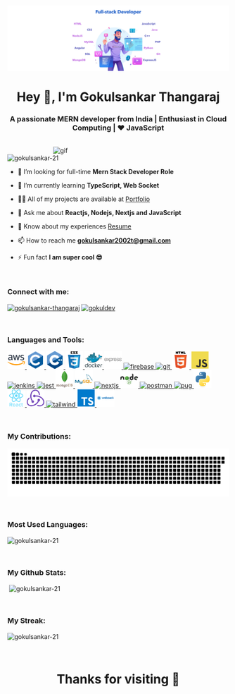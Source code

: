 [![MasterHead](https://raw.githubusercontent.com/gokulsankar-21/gokulsankar-21/main/master-head.webp)](https://gokuldev.in)

<h1 align="center">Hey 👋, I'm Gokulsankar Thangaraj</h1>
<h3 align="center">A passionate MERN developer from India | Enthusiast in Cloud Computing | ❤ JavaScript</h3>
<br />

<img align='right' width='400' src="https://images.squarespace-cdn.com/content/v1/5769fc401b631bab1addb2ab/1541580611624-TE64QGKRJG8SWAIUS7NS/coding-freak.gif" alt='gif' />
<p align="left"><img src="https://komarev.com/ghpvc/?username=gokulsankar-21&label=Profile%20views&color=0e75b6&style=flat" alt="gokulsankar-21" /></p>

- 🤝 I’m looking for full-time **Mern Stack Developer Role**

- 🌱 I’m currently learning **TypeScript, Web Socket**

- 👨‍💻 All of my projects are available at [Portfolio](https://gokuldev.in)

- 💬 Ask me about **Reactjs, Nodejs, Nextjs and JavaScript**

- 📄 Know about my experiences [Resume](https://drive.google.com/file/d/1BsUb5oljCpvnneedtSYY0nH2rOZ3pD-R/view?usp=drive_link)

- 📫 How to reach me **gokulsankar2002t@gmail.com**

- ⚡ Fun fact **I am super cool 😎**

<br />
<h3 align="left">Connect with me:</h3>
<p align="left">
<a href="https://linkedin.com/in/gokulsankar-thangaraj" target="blank"><img align="center" src="https://raw.githubusercontent.com/rahuldkjain/github-profile-readme-generator/master/src/images/icons/Social/linked-in-alt.svg" alt="gokulsankar-thangaraj" height="30" width="40" /></a>
<a href="https://instagram.com/gokuldev" target="blank"><img align="center" src="https://raw.githubusercontent.com/rahuldkjain/github-profile-readme-generator/master/src/images/icons/Social/instagram.svg" alt="gokuldev" height="30" width="40" /></a>
</p>

<br />

<h3 align="left"> Languages and Tools:</h3>
<p align="left"> <a href="https://aws.amazon.com" target="_blank" rel="noreferrer"> <img src="https://raw.githubusercontent.com/devicons/devicon/master/icons/amazonwebservices/amazonwebservices-original-wordmark.svg" alt="aws" width="40" height="40"/> </a> <a href="https://www.cprogramming.com/" target="_blank" rel="noreferrer"> <img src="https://raw.githubusercontent.com/devicons/devicon/master/icons/c/c-original.svg" alt="c" width="40" height="40"/> </a> <a href="https://www.w3schools.com/cpp/" target="_blank" rel="noreferrer"> <img src="https://raw.githubusercontent.com/devicons/devicon/master/icons/cplusplus/cplusplus-original.svg" alt="cplusplus" width="40" height="40"/> </a> <a href="https://www.w3schools.com/css/" target="_blank" rel="noreferrer"> <img src="https://raw.githubusercontent.com/devicons/devicon/master/icons/css3/css3-original-wordmark.svg" alt="css3" width="40" height="40"/> </a> <a href="https://www.docker.com/" target="_blank" rel="noreferrer"> <img src="https://raw.githubusercontent.com/devicons/devicon/master/icons/docker/docker-original-wordmark.svg" alt="docker" width="40" height="40"/> </a> <a href="https://expressjs.com" target="_blank" rel="noreferrer"> <img src="https://raw.githubusercontent.com/devicons/devicon/master/icons/express/express-original-wordmark.svg" alt="express" width="40" height="40"/> </a> <a href="https://firebase.google.com/" target="_blank" rel="noreferrer"> <img src="https://www.vectorlogo.zone/logos/firebase/firebase-icon.svg" alt="firebase" width="40" height="40"/> </a> <a href="https://git-scm.com/" target="_blank" rel="noreferrer"> <img src="https://www.vectorlogo.zone/logos/git-scm/git-scm-icon.svg" alt="git" width="40" height="40"/> </a> <a href="https://www.w3.org/html/" target="_blank" rel="noreferrer"> <img src="https://raw.githubusercontent.com/devicons/devicon/master/icons/html5/html5-original-wordmark.svg" alt="html5" width="40" height="40"/> </a> <a href="https://developer.mozilla.org/en-US/docs/Web/JavaScript" target="_blank" rel="noreferrer"> <img src="https://raw.githubusercontent.com/devicons/devicon/master/icons/javascript/javascript-original.svg" alt="javascript" width="40" height="40"/> </a> <a href="https://www.jenkins.io" target="_blank" rel="noreferrer"> <img src="https://www.vectorlogo.zone/logos/jenkins/jenkins-icon.svg" alt="jenkins" width="40" height="40"/> </a> <a href="https://jestjs.io" target="_blank" rel="noreferrer"> <img src="https://www.vectorlogo.zone/logos/jestjsio/jestjsio-icon.svg" alt="jest" width="40" height="40"/> </a> <a href="https://www.mongodb.com/" target="_blank" rel="noreferrer"> <img src="https://raw.githubusercontent.com/devicons/devicon/master/icons/mongodb/mongodb-original-wordmark.svg" alt="mongodb" width="40" height="40"/> </a> <a href="https://www.mysql.com/" target="_blank" rel="noreferrer"> <img src="https://raw.githubusercontent.com/devicons/devicon/master/icons/mysql/mysql-original-wordmark.svg" alt="mysql" width="40" height="40"/> </a> <a href="https://nextjs.org/" target="_blank" rel="noreferrer"> <img src="https://cdn.worldvectorlogo.com/logos/nextjs-2.svg" alt="nextjs" width="40" height="40"/> </a> <a href="https://nodejs.org" target="_blank" rel="noreferrer"> <img src="https://raw.githubusercontent.com/devicons/devicon/master/icons/nodejs/nodejs-original-wordmark.svg" alt="nodejs" width="40" height="40"/> </a> <a href="https://postman.com" target="_blank" rel="noreferrer"> <img src="https://www.vectorlogo.zone/logos/getpostman/getpostman-icon.svg" alt="postman" width="40" height="40"/> </a> <a href="https://pugjs.org" target="_blank" rel="noreferrer"> <img src="https://cdn.worldvectorlogo.com/logos/pug.svg" alt="pug" width="40" height="40"/> </a> <a href="https://www.python.org" target="_blank" rel="noreferrer"> <img src="https://raw.githubusercontent.com/devicons/devicon/master/icons/python/python-original.svg" alt="python" width="40" height="40"/> </a> <a href="https://reactjs.org/" target="_blank" rel="noreferrer"> <img src="https://raw.githubusercontent.com/devicons/devicon/master/icons/react/react-original-wordmark.svg" alt="react" width="40" height="40"/> </a> <a href="https://redux.js.org" target="_blank" rel="noreferrer"> <img src="https://raw.githubusercontent.com/devicons/devicon/master/icons/redux/redux-original.svg" alt="redux" width="40" height="40"/> </a> <a href="https://tailwindcss.com/" target="_blank" rel="noreferrer"> <img src="https://www.vectorlogo.zone/logos/tailwindcss/tailwindcss-icon.svg" alt="tailwind" width="40" height="40"/> </a> <a href="https://www.typescriptlang.org/" target="_blank" rel="noreferrer"> <img src="https://raw.githubusercontent.com/devicons/devicon/master/icons/typescript/typescript-original.svg" alt="typescript" width="40" height="40"/> </a> <a href="https://webpack.js.org" target="_blank" rel="noreferrer"> <img src="https://raw.githubusercontent.com/devicons/devicon/d00d0969292a6569d45b06d3f350f463a0107b0d/icons/webpack/webpack-original-wordmark.svg" alt="webpack" width="40" height="40"/> </a> </p>

<br />

<h3 align="left">My Contributions:</h3>
<p><img align="center" src="https://raw.githubusercontent.com/Gokulsankar-21/Gokulsankar-21/output/github-contribution-grid-snake.svg" alt="gokulsankar-21" /></p>

<br />

<h3 align="left">Most Used Languages:</h3>
<p><img align="center" src="https://github-readme-stats.vercel.app/api/top-langs?username=gokulsankar-21&show_icons=true&locale=en&layout=compact" alt="gokulsankar-21" /></p>

<br />

<h3 align="left">My Github Stats:</h3>
<p>&nbsp;<img align="center" src="https://github-readme-stats.vercel.app/api?username=gokulsankar-21&show_icons=true&locale=en" alt="gokulsankar-21" /></p>

<br />

<h3 align="left">My Streak:</h3>
<p><img align="center" src="https://github-readme-streak-stats.herokuapp.com/?user=gokulsankar-21&" alt="gokulsankar-21" /></p>

<br />

<h1 align="center">Thanks for visiting 🤗</h1>
<br />
